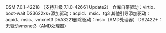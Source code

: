 DSM 7.0.1-42218 （支持升级 7.1.0-42661 Update2）
仓库自带驱动：virtio、boot-wait
DS3622xs+添加驱动：acpid、msic、tg3
其他引导添加驱动：acpid、msic、vmxnet3
DVA3221删除驱动：msic（AMD处理器）
DS2422+：无驱动vmxnet3（AMD处理器）
